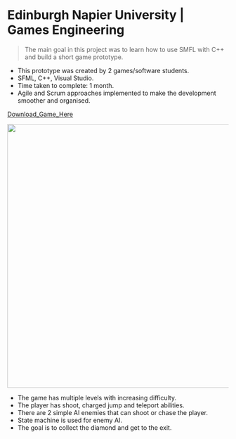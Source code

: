 # Edinburgh Napier University | Games Engineering
> The main goal in this project was to learn how to use SMFL with C++ and build a short game prototype.
* This prototype was created by 2 games/software students.
* SFML, C++, Visual Studio.
* Time taken to complete: 1 month.
* Agile and Scrum approaches implemented to make the development smoother and organised.

[Download_Game_Here](https://edgarx33.itch.io/mage-madness)

<img src='https://github.com/EdgarX202/MageMadnessGE/assets/79812399/59c202f2-7581-499b-b467-06ec2d2025b1' width='600'> </br>
* The game has multiple levels with increasing difficulty.
* The player has shoot, charged jump and teleport abilities.
* There are 2 simple AI enemies that can shoot or chase the player.
* State machine is used for enemy AI.
* The goal is to collect the diamond and get to the exit.
